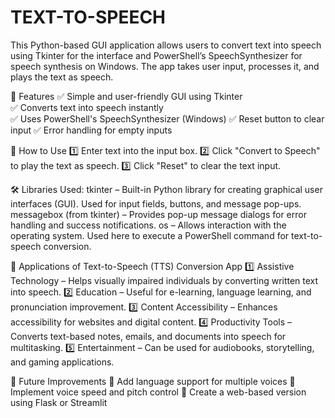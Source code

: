 # TEXT-TO-SPEECH
This Python-based GUI application allows users to convert text into speech using Tkinter for the interface and PowerShell’s SpeechSynthesizer for speech synthesis on Windows. The app takes user input, processes it, and plays the text as speech.

📌 Features
✅ Simple and user-friendly GUI using Tkinter<br>
✅ Converts text into speech instantly<br>
✅ Uses PowerShell's SpeechSynthesizer (Windows)
✅ Reset button to clear input
✅ Error handling for empty inputs

🚀 How to Use
1️⃣ Enter text into the input box.
2️⃣ Click "Convert to Speech" to play the text as speech.
3️⃣ Click "Reset" to clear the text input.

🛠 Libraries Used:
tkinter – Built-in Python library for creating graphical user interfaces (GUI). Used for input fields, buttons, and message pop-ups.
messagebox (from tkinter) – Provides pop-up message dialogs for error handling and success notifications.
os – Allows interaction with the operating system. Used here to execute a PowerShell command for text-to-speech conversion.

📌 Applications of Text-to-Speech (TTS) Conversion App
1️⃣ Assistive Technology – Helps visually impaired individuals by converting written text into speech.
2️⃣ Education – Useful for e-learning, language learning, and pronunciation improvement.
3️⃣ Content Accessibility – Enhances accessibility for websites and digital content.
4️⃣ Productivity Tools – Converts text-based notes, emails, and documents into speech for multitasking.
5️⃣ Entertainment – Can be used for audiobooks, storytelling, and gaming applications.

🔧 Future Improvements
🚀 Add language support for multiple voices
🚀 Implement voice speed and pitch control
🚀 Create a web-based version using Flask or Streamlit
